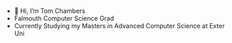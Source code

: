 - 👋 Hi, I’m Tom Chambers
- Falmouth Computer Science Grad
- Currently Studying my Masters in Advanced Computer Science at Exter Uni
